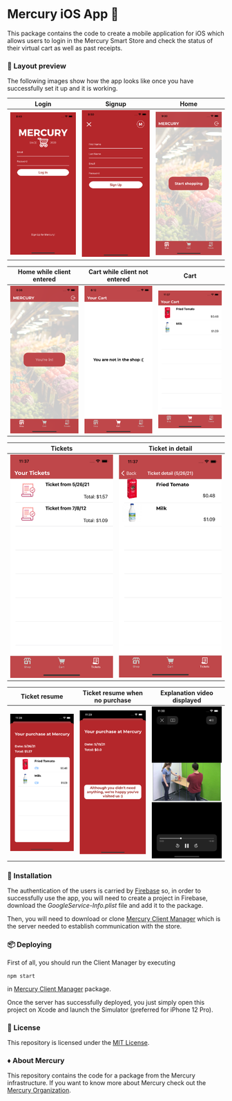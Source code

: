 # Mercury iOS App 📱 

This package contains the code to create a mobile application for iOS which allows users to login in the Mercury Smart Store and check the status of their virtual cart as well as past receipts. 

### 🎨 Layout preview

The following images show how the app looks like once you have successfully set it up and it is working.

Login            |  Signup |  Home
:-------------------------:|:-------------------------:|:-------------------------:
<img src="https://github.com/Mercury-Smartstores/Mercury-iOS-App/blob/main/readme-assets/App-login.png" alt="Login screen" width="250"/>  |  <img src="https://github.com/Mercury-Smartstores/Mercury-iOS-App/blob/main/readme-assets/App-signup.png" alt="Signup screen" width="250"/> |  <img src="https://github.com/Mercury-Smartstores/Mercury-iOS-App/blob/main/readme-assets/App-home.png" alt="Home screen" width="250"/>

Home while client entered            |  Cart while client not entered |  Cart
:-------------------------:|:-------------------------:|:-------------------------:
<img src="https://github.com/Mercury-Smartstores/Mercury-iOS-App/blob/main/readme-assets/App-client-already-in.png" alt="Home screen (client entered)" width="250"/>  |  <img src="https://github.com/Mercury-Smartstores/Mercury-iOS-App/blob/main/readme-assets/App-not-in-shop.png" alt="Cart screen (not entered)" width="250"/> |  <img src="https://github.com/Mercury-Smartstores/Mercury-iOS-App/blob/main/readme-assets/App-cart.png" alt="Cart screen" width="250"/>

Tickets           |  Ticket in detail
:-------------------------:|:-------------------------:
<img src="https://github.com/Mercury-Smartstores/Mercury-iOS-App/blob/main/readme-assets/App-tickets.png" alt="Tickets screen" width="250"/>  |  <img src="https://github.com/Mercury-Smartstores/Mercury-iOS-App/blob/main/readme-assets/App-ticket-detail.png" alt="Ticket in detail" width="250"/> 

Ticket resume          |  Ticket resume when no purchase          |  Explanation video displayed
:-------------------------:|:-------------------------:|:-------------------------:
<img src="https://github.com/Mercury-Smartstores/Mercury-iOS-App/blob/main/readme-assets/App-purchase.png" alt="Ticket resume" width="250"/>  |  <img src="https://github.com/Mercury-Smartstores/Mercury-iOS-App/blob/main/readme-assets/App-no-purchase.png" alt="Ticket resume (no purchase)" width="250"/> |  <img src="https://github.com/Mercury-Smartstores/Mercury-iOS-App/blob/main/readme-assets/App-explanation.png" alt="Explanation" width="250"/> 
  
### 🔧 Installation

The authentication of the users is carried by [Firebase](https://firebase.google.com/) so, in order to successfully use the app, you will need to create a project in Firebase, download the *GoogleService-Info.plist* file and add it to the package.

Then, you will need to download or clone [Mercury Client Manager](https://github.com/Mercury-Smartstores/Mercury-Client-Manager) which is the server needed to establish communication with the store.

### 📦 Deploying 

First of all, you should run the Client Manager by executing
```
npm start
```
in [Mercury Client Manager](https://github.com/Mercury-Smartstores/Mercury-Client-Manager) package.

Once the server has successfully deployed, you just simply open this project on Xcode and launch the Simulator (preferred for iPhone 12 Pro).

### 📄 License

This repository is licensed under the [MIT License](LICENSE).

### ♦️ About Mercury

This repository contains the code for a package from the Mercury infrastructure.
If you want to know more about Mercury check out the [Mercury Organization](https://github.com/Mercury-Smartstores).
